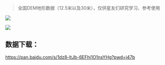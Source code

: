 > 全国DEM地形数据（12.5米以及30米），仅供星友们研究学习、参考使用

![](https://gitee.com/gishome/gis-learning-circle/raw/main/%E6%95%88%E6%9E%9C%E5%9B%BE/%E8%A1%8C%E6%94%BF%E5%8C%BA%E5%88%92.jpg)
 
![](https://gitee.com/gishome/gis-learning-circle/raw/main/%E6%95%88%E6%9E%9C%E5%9B%BE/%E5%B9%BF%E5%B7%9E%E5%B8%82.jpg)
 
## 数据下载：
https://pan.baidu.com/s/1dz8-ltJb-6EFhj1O1nsYHg?pwd=j47b